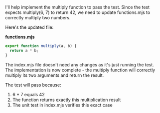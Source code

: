 I'll help implement the multiply function to pass the test. Since the test expects multiply(6, 7) to return 42, we need to update functions.mjs to correctly multiply two numbers.

Here's the updated file:

**functions.mjs**

```js
export function multiply(a, b) {
  return a * b;
}
```

The index.mjs file doesn't need any changes as it's just running the test. The implementation is now complete - the multiply function will correctly multiply its two arguments and return the result.

The test will pass because:
1. 6 * 7 equals 42
2. The function returns exactly this multiplication result
3. The unit test in index.mjs verifies this exact case